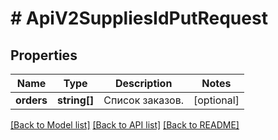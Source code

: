 # # ApiV2SuppliesIdPutRequest

## Properties

Name | Type | Description | Notes
------------ | ------------- | ------------- | -------------
**orders** | **string[]** | Список заказов. | [optional]

[[Back to Model list]](../../README.md#models) [[Back to API list]](../../README.md#endpoints) [[Back to README]](../../README.md)
